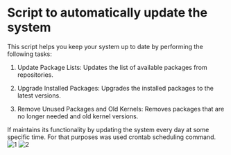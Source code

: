 # **Script to automatically update the system**

This script helps you keep your system up to date by performing the following tasks:

1. Update Package Lists: Updates the list of available packages from repositories.

2. Upgrade Installed Packages: Upgrades the installed packages to the latest versions.

3. Remove Unused Packages and Old Kernels: Removes packages that are no longer needed and old kernel versions.

   
If maintains its functionality by updating the system every day at some specific time. For that purposes was used crontab scheduling command.
![1](https://github.com/AnginAbroyan/BuildingAutomationTools/assets/123239173/25e554b7-8edb-474d-aaaf-9c3098f4170c)
![2](https://github.com/AnginAbroyan/BuildingAutomationTools/assets/123239173/446370ab-37a8-4d88-87c2-1c02896faaee)
